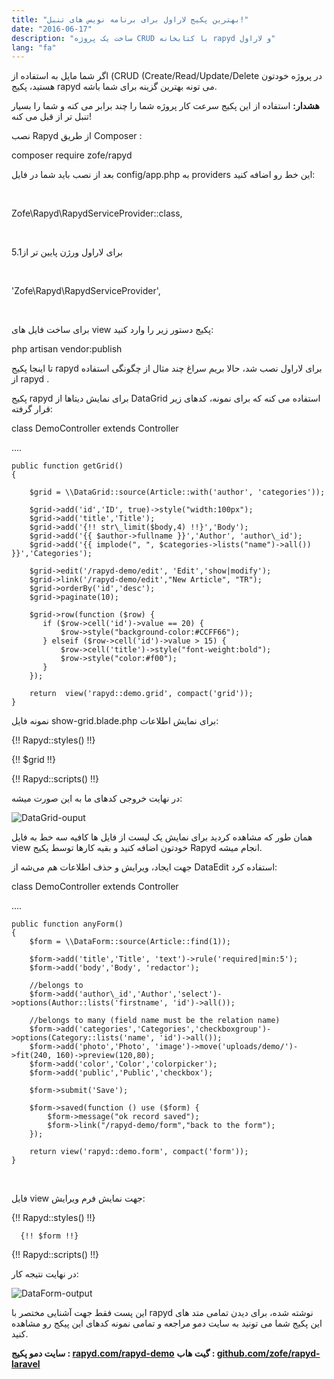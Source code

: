 ```yaml
---
title: "بهترین پکیج لاراول برای برنامه نویس های تنبل!"
date: "2016-06-17"
description: "ساخت یک پروژه CRUD با کتابخانه rapyd و لاراول"
lang: "fa"
---
```


اگر شما مایل به استفاده از (CRUD (Create/Read/Update/Delete در پروژه خودتون هستید، پکیج rapyd می تونه بهترین گزینه برای شما باشه.

**هشدار:** استفاده از این پکیج سرعت کار پروژه شما را چند برابر می کنه و شما را بسیار تنبل تر از قبل می کنه!

نصب Rapyd از طریق Composer :

composer require zofe/rapyd

بعد از نصب باید شما در فایل config/app.php به providers این خط رو اضافه کنید:

 

Zofe\\Rapyd\\RapydServiceProvider::class,

 

برای لاراول ورژن پایین تر از5.1

 

'Zofe\\Rapyd\\RapydServiceProvider',

 

برای ساخت فایل های view پکیج دستور زیر را وارد کنید:

php artisan vendor:publish

تا اینجا پکیج rapyd برای لاراول نصب شد، حالا بریم سراغ چند مثال از چگونگی استفاده از rapyd .

پکیج rapyd برای نمایش دیتاها از DataGrid استفاده می کنه که برای نمونه، کدهای زیر قرار گرفته:

class DemoController extends Controller

....

    public function getGrid()
    {

        $grid = \\DataGrid::source(Article::with('author', 'categories'));

        $grid->add('id','ID', true)->style("width:100px");
        $grid->add('title','Title');
        $grid->add('{!! str\_limit($body,4) !!}','Body');
        $grid->add('{{ $author->fullname }}','Author', 'author\_id');
        $grid->add('{{ implode(", ", $categories->lists("name")->all()) }}','Categories');

        $grid->edit('/rapyd-demo/edit', 'Edit','show|modify');
        $grid->link('/rapyd-demo/edit',"New Article", "TR");
        $grid->orderBy('id','desc');
        $grid->paginate(10);

        $grid->row(function ($row) {
           if ($row->cell('id')->value == 20) {
               $row->style("background-color:#CCFF66");
           } elseif ($row->cell('id')->value > 15) {
               $row->cell('title')->style("font-weight:bold");
               $row->style("color:#f00");
           }
        });

        return  view('rapyd::demo.grid', compact('grid'));
    }

نمونه فایل show-grid.blade.php برای نمایش اطلاعات:

{!! Rapyd::styles() !!}

{!! $grid !!}

{!! Rapyd::scripts() !!}

در نهایت خروجی کدهای ما به این صورت میشه:

![DataGrid-ouput](http://www.ayooby.ir/wp-content/uploads/2016/06/Screenshot-2016-06-17-13.11.41-1024x577.png)

همان‌ طور که مشاهده کردید برای نمایش یک لیست از فایل ها کافیه سه خط به فایل view خودتون اضافه کنید و بقیه کارها توسط پکیج Rapyd انجام میشه.

جهت ایجاد، ویرایش و حذف اطلاعات هم می‌شه از DataEdit استفاده کرد:

class DemoController extends Controller

....

    public function anyForm()
    {
        $form = \\DataForm::source(Article::find(1));

        $form->add('title','Title', 'text')->rule('required|min:5');
        $form->add('body','Body', 'redactor');

        //belongs to
        $form->add('author\_id','Author','select')->options(Author::lists('firstname', 'id')->all());

        //belongs to many (field name must be the relation name)
        $form->add('categories','Categories','checkboxgroup')->options(Category::lists('name', 'id')->all());
        $form->add('photo','Photo', 'image')->move('uploads/demo/')->fit(240, 160)->preview(120,80);
        $form->add('color','Color','colorpicker');
        $form->add('public','Public','checkbox');

        $form->submit('Save');

        $form->saved(function () use ($form) {
            $form->message("ok record saved");
            $form->link("/rapyd-demo/form","back to the form");
        });

        return view('rapyd::demo.form', compact('form'));
    }

 

فایل view جهت نمایش فرم ویرایش:

{!! Rapyd::styles() !!}

  
      {!! $form !!}

{!! Rapyd::scripts() !!}

در نهایت نتیجه کار:

![DataForm-output](http://www.ayooby.ir/wp-content/uploads/2016/06/Screenshot-2016-06-17-15.09.11-1024x620.png)

این پست فقط جهت آشنایی مختصر با rapyd نوشته شده، برای دیدن تمامی متد های این پکیج شما می تونید به سایت دمو مراجعه و تمامی نمونه کدهای این پیکج رو مشاهده کنید.

**سایت دمو پکیج : [rapyd.com/rapyd-demo](http://www.rapyd.com/rapyd-demo/)** **گیت هاب : [github.com/zofe/rapyd-laravel](http://github.com/zofe/rapyd-laravel)**
